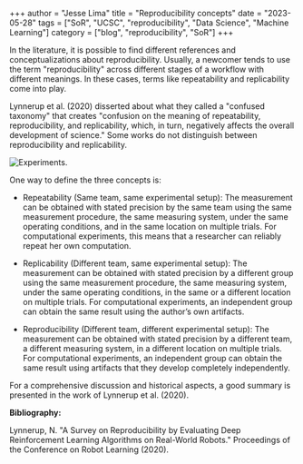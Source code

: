 +++
author = "Jesse Lima"
title = "Reproducibility concepts"
date = "2023-05-28"
tags = ["SoR", "UCSC", "reproducibility", "Data Science", "Machine Learning"]
category = ["blog", "reproducibility", "SoR"]
+++

In the literature, it is possible to find different references and conceptualizations about reproducibility. Usually, a newcomer tends to use the term "reproducibility" across different stages of a workflow with different meanings. In these cases, terms like repeatability and replicability come into play.

Lynnerup et al. (2020) disserted about what they called a "confused taxonomy" that creates "confusion on the meaning of repeatability, reproducibility, and replicability, which, in turn, negatively affects the overall development of science." Some works do not distinguish between reproducibility and replicability.

![Experiments](/images/pipeline2.png "Experiments").

One way to define the three concepts is:

- Repeatability (Same team, same experimental setup): The measurement can be obtained with stated precision by the same team using the same measurement procedure, the same measuring system, under the same operating conditions, and in the same location on multiple trials. For computational experiments, this means that a researcher can reliably repeat her own computation.

- Replicability (Different team, same experimental setup): The measurement can be obtained with stated precision by a different group using the same measurement procedure, the same measuring system, under the same operating conditions, in the same or a different location on multiple trials. For computational experiments, an independent group can obtain the same result using the author’s own artifacts.

- Reproducibility (Different team, different experimental setup): The measurement can be obtained with stated precision by a different team, a different measuring system, in a different location on multiple trials. For computational experiments, an independent group can obtain the same result using artifacts that they develop completely independently.

For a comprehensive discussion and historical aspects, a good summary is presented in the work of Lynnerup et al. (2020).

**Bibliography:**

Lynnerup, N. "A Survey on Reproducibility by Evaluating Deep Reinforcement Learning Algorithms on Real-World Robots." Proceedings of the Conference on Robot Learning (2020).
